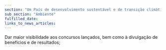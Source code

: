 ```yaml
---
section: "Um País de desenvolvimento sustentável e de transição climática"
sub_section: "Ambiente"
fulfilled_date:
links_to_news_articles:
---
```


Dar maior visibilidade aos concursos lançados, bem como à divulgação de benefícios e de resultados;